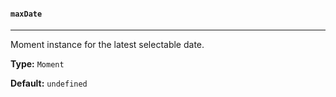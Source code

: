 #### `maxDate`

---

Moment instance for the latest selectable date.

**Type:** `Moment`

**Default:** `undefined`
